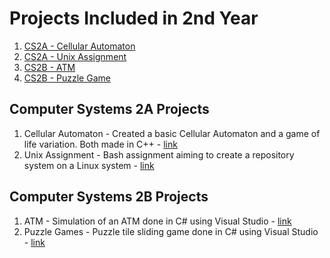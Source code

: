 # Projects Included in 2nd Year
<!-- TOC -->
1. [CS2A - Cellular Automaton](#Computer-Systems-2A-Projects)
2. [CS2A - Unix Assignment](#Computer-Systems-2A-Projects)
3. [CS2B - ATM](#Computer-Systems-2B-Projects)
4. [CS2B - Puzzle Game](#Computer-Systems-2B-Projects)
<!-- /TOC -->

## Computer Systems 2A Projects
1. Cellular Automaton - Created a basic Cellular Automaton and a game of life variation. Both made in C++ - [link](https://github.com/TruthgamiPC/University-Work/tree/main/Year%202/Computer%20Systems%202A-%20Architecture%20Fundamentals%20and%20Unix/Cellular%20Automaton)
2. Unix Assignment - Bash assignment aiming to create a repository system on a Linux system - [link](https://github.com/TruthgamiPC/University-Work/tree/main/Year%202/Computer%20Systems%202A-%20Architecture%20Fundamentals%20and%20Unix/Unix_Assignment)


## Computer Systems 2B Projects
1. ATM - Simulation of an ATM done in C# using Visual Studio - [link](https://github.com/TruthgamiPC/University-Work/tree/main/Year%202/Computer%20Systems%202B-%20Architecture%20and%20Operating%20Systems/ATM)
2. Puzzle Games - Puzzle tile sliding game done in C# using Visual Studio - [link](https://github.com/TruthgamiPC/University-Work/tree/main/Year%202/Computer%20Systems%202B-%20Architecture%20and%20Operating%20Systems/PuzzleBox)
